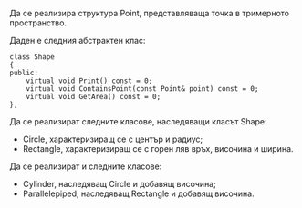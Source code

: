 Да се реализира структура Point, представляваща точка в тримерното пространство.

Даден е следния абстрактен клас:

    class Shape
    {
    public:
        virtual void Print() const = 0;
        virtual void ContainsPoint(const Point& point) const = 0;
        virtual void GetArea() const = 0;
    };

Да се реализират следните класове, наследяващи класът Shape:

- Circle, характеризиращ се с център и радиус;
- Rectangle, характеризиращ се с горен ляв връх, височина и ширина.

Да се реализират и следните класове:

- Cylinder, наследяващ Circle и добавящ височина;
- Parallelepiped, наследяващ Rectangle и добавящ височина.
